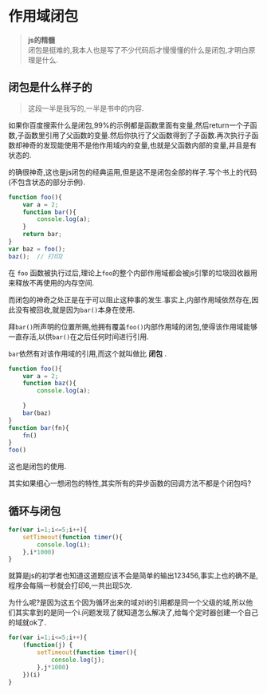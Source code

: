 # 作用域闭包

>**js的精髓**  
闭包是挺难的,我本人也是写了不少代码后才慢慢懂的什么是闭包,才明白原理是什么.

## 闭包是什么样子的

>这段一半是我写的,一半是书中的内容.

如果你百度搜索什么是闭包,99%的示例都是函数里面有变量,然后return一个子函数,子函数里引用了父函数的变量.然后你执行了父函数得到了子函数.再次执行子函数却神奇的发现能使用不是他作用域内的变量,也就是父函数内部的变量,并且是有状态的.

的确很神奇,这也是js闭包的经典运用,但是这不是闭包全部的样子.写个书上的代码(不包含状态的部分示例).

```js
function foo(){
    var a = 2;
    function bar(){
        console.log(a); 
    }
    return bar;
}
var baz = foo();
baz();  // 打印2
```

在 `foo` 函数被执行过后,理论上`foo`的整个内部作用域都会被js引擎的垃圾回收器用来释放不再使用的内存空间.

而闭包的神奇之处正是在于可以阻止这种事的发生.事实上,内部作用域依然存在,因此没有被回收,就是因为`bar()`本身在使用.

拜`bar()`所声明的位置所赐,他拥有覆盖`foo()`内部作用域的闭包,使得该作用域能够一直存活,以供`bar()`在之后任何时间进行引用.

`bar`依然有对该作用域的引用,而这个就叫做比 **闭包** .

```js
function foo(){
    var a = 2;
    function baz(){
        console.log(a);
        
    }
    bar(baz)
}
function bar(fn){
    fn()
}
foo()
```
这也是闭包的使用.

其实如果细心一想闭包的特性,其实所有的异步函数的回调方法不都是个闭包吗?

## 循环与闭包

```js
for(var i=1;i<=5;i++){
    setTimeout(function timer(){
        console.log(i);
    },i*1000)
}
```
就算是js的初学者也知道这道题应该不会是简单的输出123456,事实上也的确不是,程序会每隔一秒就会打印6,一共出现5次.

为什么呢?是因为这五个因为循环出来的域对i的引用都是同一个父级的域,所以他们其实拿到的是同一个i.问题发现了就知道怎么解决了,给每个定时器创建一个自己的域就ok了.

```js
for(var i=1;i<=5;i++){
    (function(j) {
        setTimeout(function timer(){
            console.log(j);
        },j*1000)
    })(i)
}
```





